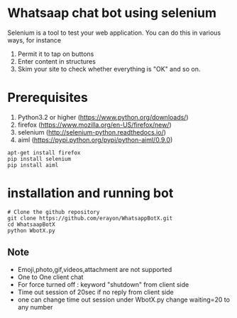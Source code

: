 # Whatsaap chat bot using selenium

Selenium is a tool to test your web application. You can do this in various ways, for instance

1. Permit it to tap on buttons
2. Enter content in structures
3. Skim your site to check whether everything is "OK" and so on.


# Prerequisites

1. Python3.2 or higher (https://www.python.org/downloads/)
2. firefox (https://www.mozilla.org/en-US/firefox/new/)
3. selenium (http://selenium-python.readthedocs.io/)
4. aiml (https://pypi.python.org/pypi/python-aiml/0.9.0)


```
apt-get install firefox
pip install selenium
pip install aiml
```

# installation and running bot
```
# Clone the github repository
git clone https://github.com/erayon/WhatsappBotX.git
cd WhatsaapBotX
python WbotX.py
```

## Note
- Emoji,photo,gif,videos,attachment are not supported
- One to One client chat 
- For force turned off : keyword "shutdown" from client side
- Time out session of 20sec if no reply from client side
- one can change time out session under WbotX.py change waiting=20 to any number

